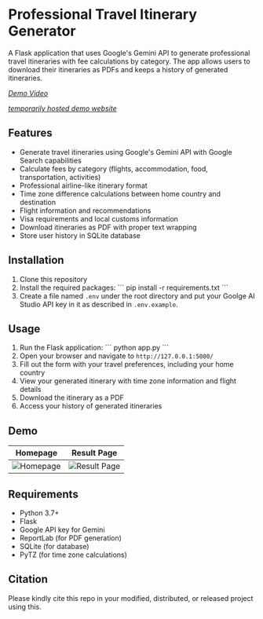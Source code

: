 # Professional Travel Itinerary Generator

A Flask application that uses Google's Gemini API to generate professional travel itineraries with fee calculations by category. The app allows users to download their itineraries as PDFs and keeps a history of generated itineraries.

[*Demo Video*](https://youtu.be/8zmszxsehj4)

[*temporarily hosted demo website*](https://travelplanner-dwsp.onrender.com/)

## Features

- Generate travel itineraries using Google's Gemini API with Google Search capabilities
- Calculate fees by category (flights, accommodation, food, transportation, activities)
- Professional airline-like itinerary format
- Time zone difference calculations between home country and destination
- Flight information and recommendations
- Visa requirements and local customs information
- Download itineraries as PDF with proper text wrapping
- Store user history in SQLite database




## Installation

1. Clone this repository
2. Install the required packages:
   \`\`\`
   pip install -r requirements.txt
   \`\`\`
3. Create a file named `.env` under the root directory and put your Goolge AI Studio API key in it as described in `.env.example`. 

## Usage

1. Run the Flask application:
   \`\`\`
   python app.py
   \`\`\`
2. Open your browser and navigate to `http://127.0.0.1:5000/`
3. Fill out the form with your travel preferences, including your home country
4. View your generated itinerary with time zone information and flight details
5. Download the itinerary as a PDF
6. Access your history of generated itineraries
## Demo

| Homepage | Result Page |
|----------|-------------|
| ![Homepage](https://github.com/user-attachments/assets/59bfed26-facd-4a18-81cf-c39cea96bfed) | ![Result Page](https://github.com/user-attachments/assets/7eaac88c-860a-4339-a91c-8bf746baab41) |


## Requirements

- Python 3.7+
- Flask
- Google API key for Gemini
- ReportLab (for PDF generation)
- SQLite (for database)
- PyTZ (for time zone calculations)

## Citation
Please kindly cite this repo in your modified, distributed, or released project using this.
